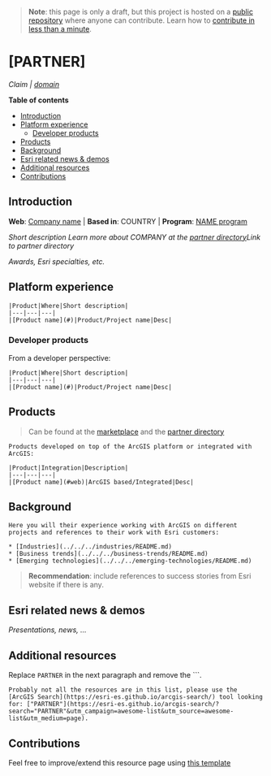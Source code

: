 > **Note**: this page is only a draft, but this project is hosted on a [public repository](https://github.com/hhkaos/awesome-arcgis) where anyone can contribute. Learn how to [contribute in less than a minute](https://github.com/hhkaos/awesome-arcgis/blob/master/CONTRIBUTING.md#contributions).

# [PARTNER]

*Claim | [domain](#web)*

<!-- START doctoc generated TOC please keep comment here to allow auto update -->
<!-- DON'T EDIT THIS SECTION, INSTEAD RE-RUN doctoc TO UPDATE -->
**Table of contents**

- [Introduction](#introduction)
- [Platform experience](#platform-experience)
  - [Developer products](#developer-products)
- [Products](#products)
- [Background](#background)
- [Esri related news & demos](#esri-related-news--demos)
- [Additional resources](#additional-resources)
- [Contributions](#contributions)

<!-- END doctoc generated TOC please keep comment here to allow auto update -->

## Introduction

**Web**: [Company name](http://partners.esri.com/) | **Based in**: COUNTRY | **Program**: [NAME program](../../programs/PROGRAM/README.md)

*Short description*
*Learn more about COMPANY at the [partner directory](http://partners.esri.com/partnerHome)Link to partner directory*

*Awards, Esri specialties, etc.*

## Platform experience

```
|Product|Where|Short description|
|---|---|---|
|[Product name](#)|Product/Project name|Desc|
```

### Developer products

From a developer perspective:

```
|Product|Where|Short description|
|---|---|---|
|[Product name](#)|Product/Project name|Desc|
```

## Products

> Can be found at the [marketplace](http://marketplace.arcgis.com/) and the [partner directory](http://partners.esri.com/PartnerSolutionSearchResults)

```
Products developed on top of the ArcGIS platform or integrated with ArcGIS:

|Product|Integration|Description|
|---|---|---|
|[Product name](#web)|ArcGIS based/Integrated|Desc|

```


## Background

```
Here you will their experience working with ArcGIS on different projects and references to their work with Esri customers:

* [Industries](../../../industries/README.md)
* [Business trends](../../../business-trends/README.md)
* [Emerging technologies](../../../emerging-technologies/README.md)
```

> **Recommendation**: include references to success stories from Esri website if there is any.

## Esri related news & demos

*Presentations, news, ...*

## Additional resources

Replace `PARTNER` in the next paragraph and remove the \`\`\`.

```
Probably not all the resources are in this list, please use the [ArcGIS Search](https://esri-es.github.io/arcgis-search/) tool looking for: ["PARTNER"](https://esri-es.github.io/arcgis-search/?search="PARTNER"&utm_campaign=awesome-list&utm_source=awesome-list&utm_medium=page).
```

## Contributions

Feel free to improve/extend this resource page using [this template](../../../../PARTNER_PAGE_TEMPLATE.md)
